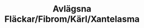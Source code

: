 ---
templateKey: category-page
title: Avlägsna Fläckar/Fibrom/Kärl/Xantelasma
id: 7
description: ""
image: /img/default.jpg
slug: avlagsna-flackar-fibrom-karl-xantelasma
brandLogo: /img/brand_Default.png
brandUrl: " "
---